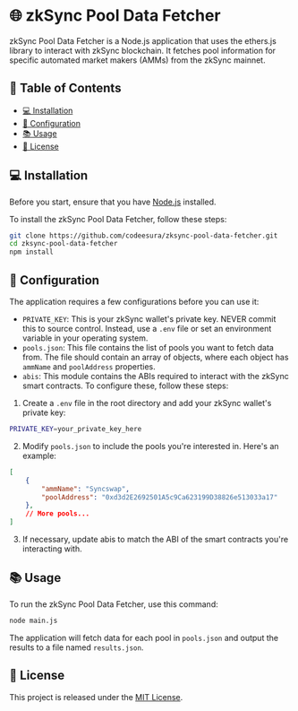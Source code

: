 # 🌐 zkSync Pool Data Fetcher

zkSync Pool Data Fetcher is a Node.js application that uses the ethers.js library to interact with zkSync blockchain. It fetches pool information for specific automated market makers (AMMs) from the zkSync mainnet.


## 📝 Table of Contents

- [💻 Installation](#-installation)
- [🔧 Configuration](#-configuration)
- [📚 Usage](#-usage)
- [📜 License](#-license)

## 💻 Installation

Before you start, ensure that you have [Node.js](https://nodejs.org/en/download/) installed. 

To install the zkSync Pool Data Fetcher, follow these steps:

```bash
git clone https://github.com/codeesura/zksync-pool-data-fetcher.git
cd zksync-pool-data-fetcher
npm install
```

## 🔧 Configuration

The application requires a few configurations before you can use it:

- `PRIVATE_KEY`: This is your zkSync wallet's private key. NEVER commit this to source control. Instead, use a `.env` file or set an environment variable in your operating system.
- `pools.json`: This file contains the list of pools you want to fetch data from. The file should contain an array of objects, where each object has `ammName` and `poolAddress` properties.
- `abis`: This module contains the ABIs required to interact with the zkSync smart contracts.
To configure these, follow these steps:

1. Create a `.env` file in the root directory and add your zkSync wallet's private key:

```bash
PRIVATE_KEY=your_private_key_here
```

2. Modify `pools.json` to include the pools you're interested in. Here's an example:

```json
[
    {
        "ammName": "Syncswap",
        "poolAddress": "0xd3d2E2692501A5c9Ca623199D38826e513033a17"
    },
    // More pools...
]
```

3. If necessary, update abis to match the ABI of the smart contracts you're interacting with.

## 📚 Usage

To run the zkSync Pool Data Fetcher, use this command:

```bash
node main.js
```

The application will fetch data for each pool in `pools.json` and output the results to a file named `results.json`.

## 📜 License

This project is released under the [MIT License](https://github.com/codeesura/zkSync-Pool-Data-Fetcher/blob/main/LICENSE).
